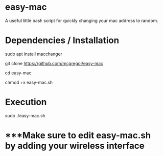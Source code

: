 # easy-mac
A useful little bash script for quickly changing your mac address to random.

# Dependencies / Installation

sudo apt install macchanger

git clone https://github.com/mcgregol/easy-mac

cd easy-mac

chmod +x easy-mac.sh

# Execution

sudo ./easy-mac.sh

# ***Make sure to edit easy-mac.sh by adding your wireless interface
